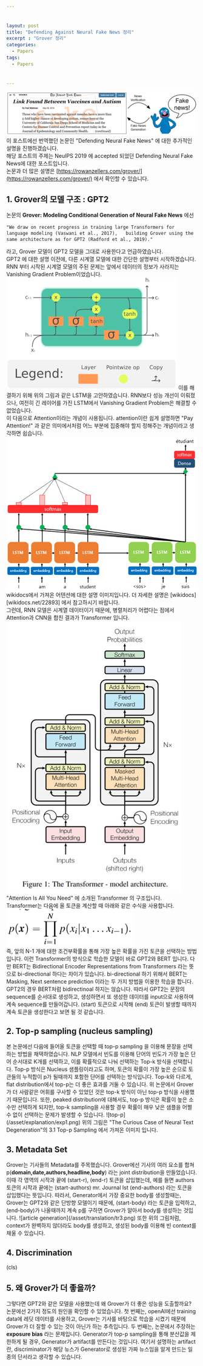 ```yaml
---


layout: post
title: "Defending Against Neural Fake News 정리"
excerpt : "Grover 정리"
categories:
  - Papers
tags:
  - Papers
  
  
---
```



![Grover](/asset/translation/tr1.png)   
이 포스트에선 번역했던 논문인 "Defending Neural Fake News" 에 대한 추가적인 설명을 진행하겠습니다.   
해당 포스트의 주제는 NeuIPS 2019 에 accepted 되었던 Defending Neural Fake News에 대한 포스트입니다.   
논문과 더 많은 설명은 [https://rowanzellers.com/grover/](https://rowanzellers.com/grover/) 에서 확인할 수 있습니다.   
   
<h2>1. Grover의 모델 구조 : GPT2</h2>
논문의 <b> Grover: Modeling Conditional Generation of Neural Fake News</b> 에선 
	
	"We draw on recent progress in training large Transformers for language modeling (Vaswani et al., 2017),   building Grover using the same architecture as for GPT2 (Radford et al., 2019)."
라고, Grover 모델이 GPT2 모델을 그대로 사용한다고 언급하였습니다.   
GPT2 에 대한 설명 이전에, 다른 시계열 모델에 대한 간단한 설명부터 시작하겠습니다.   
RNN 부터 시작된 시계열 모델의 주된 문제는 앞에서 데이터의 정보가 사라지는 Vanishing Gradient Problem이었습니다. 
![wikipedia-LSTM](/asset/explanation/exp2.png)
이를 해결하기 위해 위의 그림과 같은 LSTM을 고안하였습니다. RNN보다 성능 개선이 이뤄졌으나, 여전히 긴 레이어를 가진 LSTM에서 Vanishing Gradient Problem은 해결할 수 없었습니다.   
이 다음으로 Attention이라는 개념이 사용됩니다. 
attention이란 쉽게 설명하면 "Pay Attention!" 과 같은 의미에서처럼 어느 부분에 집중해야 할지 정해주는 개념이라고 생각하면 쉽습니다. 
![wikidocs.net](/asset/explanation/exp3.png)   
wikidocs에서 가져온 어텐션에 대한 설명 이미지입니다. 더 자세한 설명은 [wikidocs][wikidocs.net/22893] 에서 참고하시기 바랍니다.   
그런데, RNN 모델은 시계열 데이터이기 때문에, 병렬처리가 어렵다는 점에서 Attention과 CNN을 합친 결과가 Transformer 입니다.   
![exp4](/asset/explanation/exp4.png)   
"Attention Is All You Need" 에 소개된 Transformer 의 구조입니다.   
Transformer는 다음에 올 토큰을 계산할 때 아래와 같은 수식을 사용합니다. 
![tr2](/asset/translation/tr2.png)   
즉, 앞의 N-1 개에 대한 조건부확률을 통해 가장 높은 확률을 가진 토큰을 선택하는 방법입니다. 이런 Transformer의 방식으로 학습한 모델이 바로 GPT2와 BERT 입니다.   다만 BERT는 Bidirectional Encoder Representations from Transformers 라는 뜻으로 bi-directional 하다는 차이가 있습니다. bi-directional 하기 위해서 BERT는 Masking, Next sentence prediction 이라는 두 가지 방법을 이용한 학습을 합니다.   
GPT2의 경우 BERT처럼 bidirectinoal 하지는 않습니다. 따라서 GPT2는 문장의 sequence를 순서대로 생성하고, 생성하면서 또 생성한 데이터를 input으로 사용하며 계속 sequence를 만들어갑니다. (start) 토큰으로 시작해 (end) 토큰이 발생할 때까지 계속 토큰을 생성한다고 보면 될 것 같습니다.   

<h2>2. Top-p sampling (nucleus sampling)</h2>   
본 논문에선 다음에 들어올 토큰을 선택할 때 top-p sampling 을 이용해 문장을 선택하는 방법을 채택하였습니다. NLP 모델에서 빈도를 이용해 단어의 빈도가 가장 높은 단어 순서대로 K개를 선택하고, 이를 확률적으로 나눠 선택하는 Top-k 방식을 선택합니다.   
Top-p 방식은 Nucleus 샘플링이라고도 하며, 토큰의 확률이 가장 높은 순으로 토큰들의 누적합이 p가 될때까지 포함한 단어를 선택하는 방식입니다. Top-k와 다르게, flat distribution에서 top-p는 더 좋은 효과를 거둘 수 있습니다. 위 논문에서 Grover가 더 사람같은 어휘를 구사할 수 있었던 것은 top-k 방식이 아닌 top-p 방식을 사용했기 때문입니다. 또한, peaked distribution에 대해서도, top-p 방식은 확률이 높은 소수만 선택하게 되지만, top-k sampling을 사용할 경우 확률이 매우 낮은 샘플을 어쩔 수 없이 선택하는 문제가 발생할 수 있습니다.   
![top-p](/asset/explanation/exp1.png)
위의 그림은 "The Curious Case of Neural Text Degeneration"의 3.1 Top-p Sampling 에서 가져온 이미지 입니다.

<h2>3. Metadata Set</h2>
Grover는 기사들의 Metadata를 주목했습니다. Grover에선 기사의 여러 요소를 합쳐    
 p(<b>domain,date,authors,headline,body</b>)
라는 joint distribution을 만들었습니다.   
이때 각 영역의 시작과 끝에 (start-r), (end-r) 토큰을 삽입했는데,   
예를 들면 authors 토큰의 시작과 끝에는
(start-authors) mr. Journal Ist (end-authors) 라는 토큰을 삽입했다는 뜻입니다.   
따라서, Generator에서 가장 중요한 body를 생성할때는, Grover는 GPT2와 같은 단방향 모델이기 때문에, (start-body) 라는 토큰을 입력하고, (end-body)가 나올때까지 계속 p를 구하면 Grover가 알아서 body를 생성하는 것입니다.   
![article generation](/asset/translation/tr3.png)   
또한 위의 그림처럼, context가 완벽하지 않더라도 body를 생성하고, 생성된 body를 이용해 빈 context를 채울 수 있습니다.   

<h2>4. Discrimination </h2>
	(cls)

<h2>5. 왜 Grover가 더 좋을까? </h2>
그렇다면 GPT2와 같은 모델을 사용했는데 왜 Grover가 더 좋은 성능을 도출할까요?   
논문에선 2가지 정도의 원인을 확인할 수 있었습니다. 첫 번째는, openAI에선 training data에 레딧 데이터를 사용하고, Grover는 기사를 바탕으로 학습을 시켰기 때문에 Grover가 더 잘할 수 있는 것이 아닌가 하는 추측입니다.   
두 번째는, 논문에서 주장하는 <b>exposure bias</b> 라는 문제입니다. Generator가 top-p sampling을 통해 분산값을 제한하게 될 경우, Generator가 artifact를 만든다는 것입니다. 여기서 설명하는 artifact란, discriminator가 해당 뉴스가 Generator로 생성된 가짜 뉴스임을 알게 만드는 일종의 단서라고 생각할 수 있습니다.

